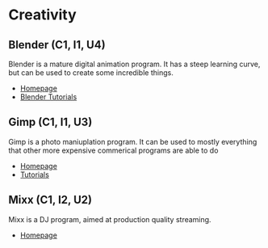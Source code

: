 # Creativity

## Blender (C1, I1, U4)

Blender is a mature digital animation program. It has a steep learning curve, but can be used to create some incredible things.

* [Homepage](http://www.blender.org/)
* [Blender Tutorials](http://www.blenderguru.com/)

## Gimp (C1, I1, U3)

Gimp is a photo maniuplation program. It can be used to mostly everything that other more expensive commerical programs are able to do

* [Homepage](http://www.gimp.org/)
* [Tutorials](http://www.gimp.org/tutorials/)

## Mixx (C1, I2, U2)

Mixx is a DJ program, aimed at production quality streaming.

* [Homepage](http://www.mixxx.org/)
